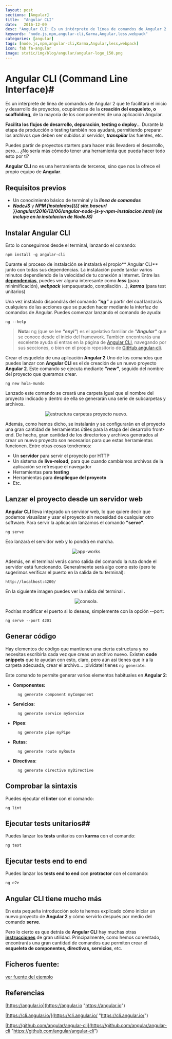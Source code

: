 ```yaml
---
layout: post
sections: [Angular]
title:  "Angular CLI"
date:   2016-12-09
desc: "Angular CLI: Es un intérprete de línea de comandos de Angular 2 que te facilitará el inicio y desarrollo de proyectos, ocupándose de la creación del esqueleto, o scaffolding, de la mayoría de los componentes de una aplicación Angular."
keywords: "node.js,npm,angular-cli,Karma,Angular,less,webpack"
categories: [angular]
tags: [node.js,npm,angular-cli,Karma,Angular,less,webpack]
icon: fab fa-angular
image: static/img/blog/angular/angular-logo_150.png
---
```


# Angular CLI (Command Line Interface)#

Es un intérprete de línea de comandos de Angular 2 que te facilitará el inicio y desarrollo de proyectos, ocupándose de la **creación del esqueleto, o scaffolding**, de la mayoría de los componentes de una aplicación Angular.

**Facilita los flujos de desarrollo, depuración, testing o deploy**...  Durante la etapa de producción o testing también nos ayudará, permitiendo preparar los archivos que deben ser subidos al servidor, ***transpilar*** las fuentes, etc.
<!--more-->

Puedes partir de proyectos starters para hacer más llevadero el desarrollo, pero… ¿No sería más cómodo tener una herramienta que pueda hacer todo esto por ti?

**Angular CLI** no es una herramienta de terceros, sino que nos la ofrece el propio equipo de **Angular**.

## Requisitos previos ##

- Un conocimiento básico de terminal y la ***línea de comandos***
- ***[NodeJS](https://nodejs.org "NodeJS")*** y ***NPM [instalados]({{ site.baseurl }}angular/2016/12/06/angular-node-js-y-npm-instalacion.html)
 (se incluye en la instalacion de NodeJS)***

## Instalar Angular CLI ##

Esto lo conseguimos desde el terminal, lanzando el comando:

    npm install -g angular-cli

Durante el proceso de instalación se instalará el propio** Angular CLI** junto con todas sus dependencias. La instalación puede tardar varios minutos dependiendo de la velocidad de tu conexión a Internet. Entre las **[dependencias](https://david-dm.org/angular/angular-cli "dependencias")**, puedes ver alguna interesante como ***less*** (para minimificación), ***webpack*** (empaquetado, compilación ...), ***karma*** (para test unitarios)

Una vez instalado dispondrás del comando ***"ng"*** a partir del cual lanzarás cualquiera de las acciones que se pueden hacer mediante la interfaz de comandos de Angular. Puedes comenzar lanzando el comando de ayuda:

    ng --help

> **Nota**: ng (que se lee ***"enyi"***) es el apelativo familiar de ***"Angular"*** que se conoce desde el inicio del framework.
> También encontrarás una excelente ayuda si entras en la página de [Angular CLI](https://cli.angular.io/ "Angular-CLI"), navegando por sus secciones, o bien en el propio repositorio de [GitHub angular-cli](https://github.com/angular/angular-cli "GitHub angular-cli").

Crear el esqueleto de una aplicación **Angular 2**
Uno de los comandos que puedes lanzar con **Angular CLI** es el de creación de un nuevo proyecto **Angular 2**. Este comando se ejecuta mediante ***"new"***, seguido del nombre del proyecto que queramos crear.

    ng new hola-mundo

Lanzado este comando se creará una carpeta igual que el nombre del proyecto indicado y dentro de ella se generarán una serie de subcarpetas y archivos.

<div style="text-align: center;">
	<img src="{{ site.baseurl }}static/img/blog/angular/estructura-carpetas-prototipo.png" class="img-thumbnail" alt="estructura carpetas proyecto nuevo."/>
</div>

Además, como hemos dicho, se instalarán y se configurarán en el proyecto una gran cantidad de herramientas útiles para la etapa del desarrollo front-end. De hecho, gran cantidad de los directorios y archivos generados al crear un nuevo proyecto son necesarios para que estas herramientas funcionen. Entre otras cosas tendremos:

- Un **servidor** para servir el proyecto por HTTP
- Un sistema de **live-reload**, para que cuando cambiamos archivos de la aplicación se refresque el navegador
- Herramientas para **testing**
- Herramientas para **despliegue del proyecto**
- Etc.

## Lanzar el proyecto desde un servidor web ##

**Angular CLI** lleva integrado un servidor web, lo que quiere decir que podemos visualizar y usar el proyecto sin necesidad de cualquier otro software. Para servir la aplicación lanzamos el comando **"serve"**.

    ng serve

Eso lanzará el servidor web y lo pondrá en marcha. 

<div style="text-align: center;">
	<img src="{{ site.baseurl }}static/img/blog/angular/app-works.png" class="img-thumbnail" alt="app-works"/>
</div>

Además, en el terminal verás como salida del comando la ruta donde el servidor está funcionando. Generalmente será algo como esto (pero te sugerimos verificar el puerto en la salida de tu terminal):

    http://localhost:4200/

En la siguiente imagen puedes ver la salida del terminal .

<div style="text-align: center;">
	<img src="{{ site.baseurl }}static/img/blog/angular/consola-ng-serve.png" class="img-thumbnail" alt="consola."/>
</div>

Podrías modificar el puerto si lo deseas, simplemente con la opción --port:

    ng serve --port 4201

## Generar código ##

Hay elementos de código que mantienen una cierta estructura y no necesitas escribirla cada vez que creas un archivo nuevo. Existen **code snippets** que te ayudan con esto, claro, pero aún así tienes que ir a la carpeta adecuada, crear el archivo… ¡olvídate! tienes `ng generate`.

Este comando te permite generar varios elementos habituales en **Angular 2**:

- **Componentes:**

        ng generate component myComponent

- **Servicios**:

        ng generate service myService

- **Pipes**: 

        ng generate pipe myPipe

- **Rutas**:

        ng generate route myRoute

- **Directivas**: 

        ng generate directive myDirective

## Comprobar la sintaxis ##

Puedes ejecutar el **linter** con el comando:

    ng lint

## Ejecutar tests unitarios##

Puedes lanzar los **tests** unitarios con **karma** con el comando:

    ng test

## Ejecutar tests end to end ##

Puedes lanzar los **tests end to end** con **protractor** con el comando:

    ng e2e

## Angular CLI tiene mucho más ##

En esta pequeña introducción solo te hemos explicado cómo iniciar un nuevo proyecto de **Angular 2** y cómo servirlo después por medio del comando **serve**. 

Pero lo cierto es que detrás de **Angular CLI** hay muchas otras **[instrucciones](https://cli.angular.io/reference.pdf "instrucciones")** de gran utilidad. Principalmente, como hemos comentado, encontrarás una gran cantidad de comandos que permiten crear el **esqueleto de componentes, directivas, servicios**, etc.

## Ficheros fuente: ##

[ver fuente del ejemplo](https://github.com/javiermartinalonso/Angular-2/tree/master/hola-mundo "ver fuente del ejemplo")

## Referencias ##

[https://angular.io](https://angular.io "https://angular.io")

[https://cli.angular.io/](https://cli.angular.io/ "https://cli.angular.io/")

[https://github.com/angular/angular-cli](https://github.com/angular/angular-cli "https://github.com/angular/angular-cli")